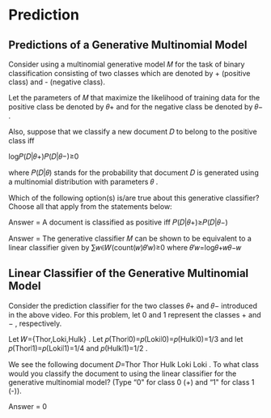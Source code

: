 # Prediction



## Predictions of a Generative Multinomial Model


Consider using a multinomial generative model  𝑀  for the task of binary classification consisting of two classes which are denoted by + (positive class) and - (negative class).

Let the parameters of  𝑀  that maximize the likelihood of training data for the positive class be denoted by  𝜃+  and for the negative class be denoted by  𝜃− .

Also, suppose that we classify a new document  𝐷  to belong to the positive class iff

log𝑃(𝐷|𝜃+)𝑃(𝐷|𝜃−)≥0 
 
where  𝑃(𝐷|𝜃)  stands for the probability that document  𝐷  is generated using a multinomial distribution with parameters  𝜃 .

Which of the following option(s) is/are true about this generative classifier? Choose all that apply from the statements below:



Answer = A document is classified as positive iff  𝑃(𝐷|𝜃+)≥𝑃(𝐷|𝜃−)

Answer = The generative classifier  𝑀  can be shown to be equivalent to a linear classifier given by  ∑𝑤∈𝑊(count(𝑤)𝜃′𝑤)≥0  where  𝜃′𝑤=log𝜃+𝑤𝜃−𝑤


## Linear Classifier of the Generative Multinomial Model



Consider the prediction classifier for the two classes  𝜃+  and  𝜃−  introduced in the above video. For this problem, let  0  and  1  represent the classes  +  and  − , respectively.

Let  𝑊={Thor,Loki,Hulk} . Let  𝑝(Thor∣0)=𝑝(Loki∣0)=𝑝(Hulk∣0)=1/3  and let  𝑝(Thor∣1)=𝑝(Loki∣1)=1/4  and  𝑝(Hulk∣1)=1/2 .

We see the following document  𝐷=Thor Thor Hulk Loki Loki . To what class would you classify the document to using the linear classifier for the generative multinomial model? (Type “0" for class 0 (+) and “1" for class 1 (-)).

Answer = 0




